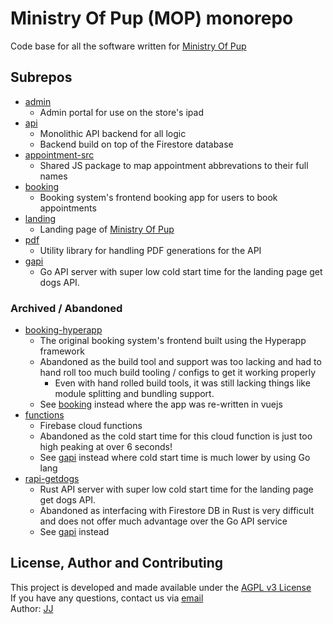 # Ministry Of Pup (MOP) monorepo
Code base for all the software written for [Ministry Of Pup](https://ministryofpup.com/)


## Subrepos
- [admin](./admin)
    - Admin portal for use on the store's ipad
- [api](./api)
    - Monolithic API backend for all logic
    - Backend build on top of the Firestore database
- [appointment-src](./appointment-src)
    - Shared JS package to map appointment abbrevations to their full names
- [booking](./booking)
    - Booking system's frontend booking app for users to book appointments
- [landing](./landing)
    - Landing page of [Ministry Of Pup](https://ministryofpup.com/)
- [pdf](./pdf)
    - Utility library for handling PDF generations for the API
- [gapi](./gapi)
    - Go API server with super low cold start time for the landing page get dogs API.

### Archived / Abandoned
- [booking-hyperapp](./.archive/booking-hyperapp)
    - The original booking system's frontend built using the Hyperapp framework
    - Abandoned as the build tool and support was too lacking and had to hand roll too much build tooling / configs to get it working properly
        - Even with hand rolled build tools, it was still lacking things like module splitting and bundling support.
    - See [booking](./booking) instead where the app was re-written in vuejs
- [functions](./.archive/functions)
    - Firebase cloud functions
    - Abandoned as the cold start time for this cloud function is just too high peaking at over 6 seconds!
    - See [gapi](./gapi) instead where cold start time is much lower by using Go lang
- [rapi-getdogs](./.archive/rapi-getdogs)
    - Rust API server with super low cold start time for the landing page get dogs API.
    - Abandoned as interfacing with Firestore DB in Rust is very difficult and does not offer much advantage over the Go API service
    - See [gapi](./gapi) instead


## License, Author and Contributing
This project is developed and made available under the [AGPL v3 License](./LICENSE)  
If you have any questions, contact us via [email](mailto:developer@enkeldigital.com)  
Author: [JJ](https://github.com/Jaimeloeuf)
